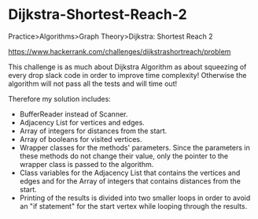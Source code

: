 # Dijkstra-Shortest-Reach-2

Practice>Algorithms>Graph Theory>Dijkstra: Shortest Reach 2

https://www.hackerrank.com/challenges/dijkstrashortreach/problem

This challenge is as much about Dijkstra Algorithm as about squeezing of every drop slack code 
in order to improve time complexity! 
Otherwise the algorithm will not pass all the tests and will time out!

Therefore my solution includes:
- BufferReader instead of Scanner.
- Adjacency List for vertices and edges.
- Array of integers for distances from the start.
- Array of booleans for visited vertices.
- Wrapper classes for the methods' parameters. Since the parameters in these methods
  do not change their value, only the pointer to the wrapper class is passed to the algorithm.
- Class variables for the Adjacency List that contains the vertices and edges
  and for the Array of integers that contains distances from the start.
- Printing of the results is divided into two smaller loops in order to avoid 
  an "if statement" for the start vertex while looping through the results.

